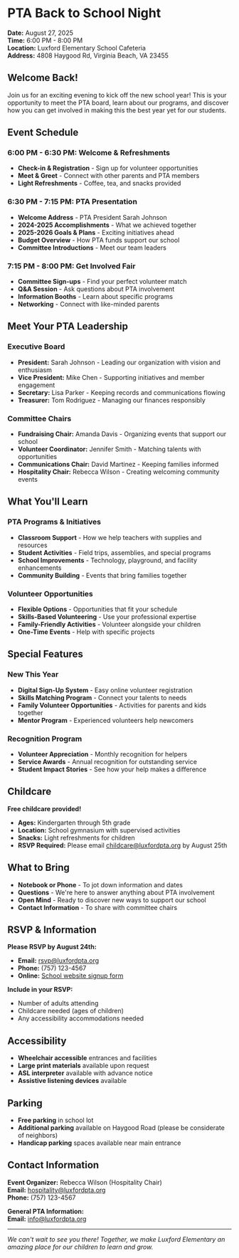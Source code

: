 # PTA Back to School Night

**Date:** August 27, 2025  
**Time:** 6:00 PM - 8:00 PM  
**Location:** Luxford Elementary School Cafeteria  
**Address:** 4808 Haygood Rd, Virginia Beach, VA 23455

## Welcome Back!

Join us for an exciting evening to kick off the new school year! This is your opportunity to meet the PTA board, learn about our programs, and discover how you can get involved in making this the best year yet for our students.

## Event Schedule

### 6:00 PM - 6:30 PM: Welcome & Refreshments
- **Check-in & Registration** - Sign up for volunteer opportunities
- **Meet & Greet** - Connect with other parents and PTA members
- **Light Refreshments** - Coffee, tea, and snacks provided

### 6:30 PM - 7:15 PM: PTA Presentation
- **Welcome Address** - PTA President Sarah Johnson
- **2024-2025 Accomplishments** - What we achieved together
- **2025-2026 Goals & Plans** - Exciting initiatives ahead
- **Budget Overview** - How PTA funds support our school
- **Committee Introductions** - Meet our team leaders

### 7:15 PM - 8:00 PM: Get Involved Fair
- **Committee Sign-ups** - Find your perfect volunteer match
- **Q&A Session** - Ask questions about PTA involvement
- **Information Booths** - Learn about specific programs
- **Networking** - Connect with like-minded parents

## Meet Your PTA Leadership

### Executive Board
- **President:** Sarah Johnson - Leading our organization with vision and enthusiasm
- **Vice President:** Mike Chen - Supporting initiatives and member engagement
- **Secretary:** Lisa Parker - Keeping records and communications flowing
- **Treasurer:** Tom Rodriguez - Managing our finances responsibly

### Committee Chairs
- **Fundraising Chair:** Amanda Davis - Organizing events that support our school
- **Volunteer Coordinator:** Jennifer Smith - Matching talents with opportunities
- **Communications Chair:** David Martinez - Keeping families informed
- **Hospitality Chair:** Rebecca Wilson - Creating welcoming community events

## What You'll Learn

### PTA Programs & Initiatives
- **Classroom Support** - How we help teachers with supplies and resources
- **Student Activities** - Field trips, assemblies, and special programs
- **School Improvements** - Technology, playground, and facility enhancements
- **Community Building** - Events that bring families together

### Volunteer Opportunities
- **Flexible Options** - Opportunities that fit your schedule
- **Skills-Based Volunteering** - Use your professional expertise
- **Family-Friendly Activities** - Volunteer alongside your children
- **One-Time Events** - Help with specific projects

## Special Features

### New This Year
- **Digital Sign-Up System** - Easy online volunteer registration
- **Skills Matching Program** - Connect your talents to needs
- **Family Volunteer Opportunities** - Activities for parents and kids together
- **Mentor Program** - Experienced volunteers help newcomers

### Recognition Program
- **Volunteer Appreciation** - Monthly recognition for helpers
- **Service Awards** - Annual recognition for outstanding service
- **Student Impact Stories** - See how your help makes a difference

## Childcare

**Free childcare provided!**  
- **Ages:** Kindergarten through 5th grade
- **Location:** School gymnasium with supervised activities
- **Snacks:** Light refreshments for children
- **RSVP Required:** Please email [childcare@luxfordpta.org](mailto:childcare@luxfordpta.org) by August 25th

## What to Bring

- **Notebook or Phone** - To jot down information and dates
- **Questions** - We're here to answer anything about PTA involvement
- **Open Mind** - Ready to discover new ways to support our school
- **Contact Information** - To share with committee chairs

## RSVP & Information

**Please RSVP by August 24th:**  
- **Email:** [rsvp@luxfordpta.org](mailto:rsvp@luxfordpta.org)
- **Phone:** (757) 123-4567
- **Online:** [School website signup form](https://luxfordes.vbschools.com/pta-signup)

**Include in your RSVP:**
- Number of adults attending
- Childcare needed (ages of children)
- Any accessibility accommodations needed

## Accessibility

- **Wheelchair accessible** entrances and facilities
- **Large print materials** available upon request
- **ASL interpreter** available with advance notice
- **Assistive listening devices** available

## Parking

- **Free parking** in school lot
- **Additional parking** available on Haygood Road (please be considerate of neighbors)
- **Handicap parking** spaces available near main entrance

## Contact Information

**Event Organizer:** Rebecca Wilson (Hospitality Chair)  
**Email:** [hospitality@luxfordpta.org](mailto:hospitality@luxfordpta.org)  
**Phone:** (757) 123-4567

**General PTA Information:**  
**Email:** [info@luxfordpta.org](mailto:info@luxfordpta.org)

---

*We can't wait to see you there! Together, we make Luxford Elementary an amazing place for our children to learn and grow.*
